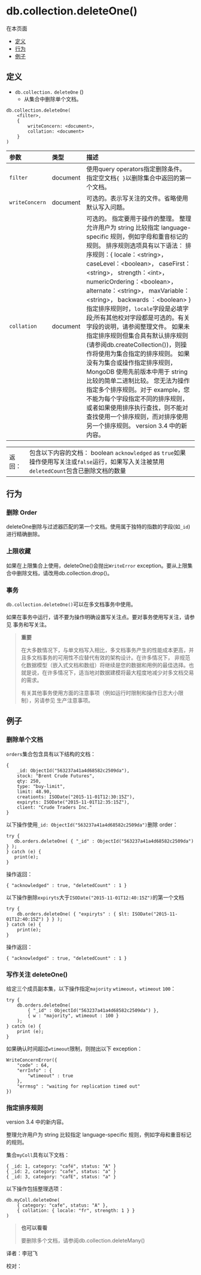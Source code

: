# db.collection.deleteOne\(\)

在本页面

* [定义](db-collection-deleteone.md#definition)
* [行为](db-collection-deleteone.md#behavior)
* [例子](db-collection-deleteone.md#examples)

## 定义

* `db.collection.`  `deleteOne` \(\)
  * 从集合中删除单个文档。

```text
db.collection.deleteOne(
    <filter>,
    {
        writeConcern: <document>,
        collation: <document>
    }
)
```

| 参数 | 类型 | 描述 |
| :--- | :--- | :--- |
| `filter` | document | 使用query operators指定删除条件。      指定空文档`{ }`以删除集合中返回的第一个文档。 |
| `writeConcern` | document | 可选的。表示写关注的文件。省略使用默认写入问题。 |
| `collation` | document | 可选的。      指定要用于操作的整理。       整理允许用户为 string 比较指定 language-specific 规则，例如字母和重音标记的规则。      排序规则选项具有以下语法：     排序规则：{      locale：&lt;string&gt;，      caseLevel：&lt;boolean&gt;，      caseFirst：&lt;string&gt;，      strength：&lt;int&gt;，      numericOrdering：&lt;boolean&gt;，      alternate：&lt;string&gt;，      maxVariable：&lt;string&gt;，      backwards ：&lt;boolean&gt;      }      指定排序规则时，`locale`字段是必填字段;所有其他校对字段都是可选的。有关字段的说明，请参阅整理文件。      如果未指定排序规则但集合具有默认排序规则\(请参阅db.createCollection\(\)\)，则操作将使用为集合指定的排序规则。      如果没有为集合或操作指定排序规则，MongoDB 使用先前版本中用于 string 比较的简单二进制比较。      您无法为操作指定多个排序规则。对于 example，您不能为每个字段指定不同的排序规则，或者如果使用排序执行查找，则不能对查找使用一个排序规则，而对排序使用另一个排序规则。       version 3.4 中的新内容。 |

|  |  |
| :--- | :--- |
| 返回： | 包含以下内容的文档：      boolean `acknowledged` as `true`如果操作使用写关注或`false`运行，如果写入关注被禁用      `deletedCount`包含已删除文档的数量 |

## 行为

### 删除 Order

deleteOne删除与过滤器匹配的第一个文档。使用属于独特的指数的字段\(如`_id`\)进行精确删除。

### 上限收藏

如果在上限集合上使用，deleteOne\(\)会抛出`WriteError` exception。要从上限集合中删除文档，请改用db.collection.drop\(\)。

### 事务

`db.collection.deleteOne()`可以在多文档事务中使用。

如果在事务中运行，请不要为操作明确设置写关注点。要对事务使用写关注，请参见 事务和写关注。

> **重要**
>
> 在大多数情况下，与单文档写入相比，多文档事务产生的性能成本更高，并且多文档事务的可用性不应替代有效的架构设计。在许多情况下， 非规范化数据模型（嵌入式文档和数组）将继续是您的数据和用例的最佳选择。也就是说，在许多情况下，适当地对数据建模将最大程度地减少对多文档交易的需求。
>
> 有关其他事务使用方面的注意事项（例如运行时限制和操作日志大小限制），另请参见 生产注意事项。

## 例子

### 删除单个文档

`orders`集合包含具有以下结构的文档：

```text
{
    _id: ObjectId("563237a41a4d68582c2509da"),
    stock: "Brent Crude Futures",
    qty: 250,
    type: "buy-limit",
    limit: 48.90,
    creationts: ISODate("2015-11-01T12:30:15Z"),
    expiryts: ISODate("2015-11-01T12:35:15Z"),
    client: "Crude Traders Inc."
}
```

以下操作使用`_id: ObjectId("563237a41a4d68582c2509da")`删除 order：

```text
try {
   db.orders.deleteOne( { "_id" : ObjectId("563237a41a4d68582c2509da") } );
} catch (e) {
   print(e);
}
```

操作返回：

```text
{ "acknowledged" : true, "deletedCount" : 1 }
```

以下操作删除`expiryts`大于`ISODate("2015-11-01T12:40:15Z")`的第一个文档

```text
try {
    db.orders.deleteOne( { "expiryts" : { $lt: ISODate("2015-11-01T12:40:15Z") } } );
} catch (e) {
    print(e);
}
```

操作返回：

```text
{ "acknowledged" : true, "deletedCount" : 1 }
```

### 写作关注 deleteOne\(\)

给定三个成员副本集，以下操作指定`majority` `wtimeout`，`wtimeout` `100`：

```text
try {
    db.orders.deleteOne(
        { "_id" : ObjectId("563237a41a4d68582c2509da") },
        { w : "majority", wtimeout : 100 }
    );
} catch (e) {
    print (e);
}
```

如果确认时间超过`wtimeout`限制，则抛出以下 exception：

```text
WriteConcernError({
    "code" : 64,
    "errInfo" : {
        "wtimeout" : true
    },
    "errmsg" : "waiting for replication timed out"
})
```

### 指定排序规则

version 3.4 中的新内容。

整理允许用户为 string 比较指定 language-specific 规则，例如字母和重音标记的规则。

集合`myColl`具有以下文档：

```text
{ _id: 1, category: "café", status: "A" }
{ _id: 2, category: "cafe", status: "a" }
{ _id: 3, category: "cafE", status: "a" }
```

以下操作包括整理选项：

```text
db.myColl.deleteOne(
    { category: "cafe", status: "A" },
    { collation: { locale: "fr", strength: 1 } }
)
```

> **也可以看看**
>
> 要删除多个文档，请参阅db.collection.deleteMany\(\)

译者：李冠飞

校对：

